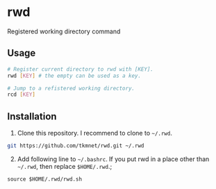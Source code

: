 # rwd
Registered working directory command

## Usage
```sh
# Register current directory to rwd with [KEY].
rwd [KEY] # the empty can be used as a key.

# Jump to a refistered working directory.
rcd [KEY]
```

## Installation
1. Clone this repository. I recommend to clone to `~/.rwd`.
```sh
git https://github.com/tkmnet/rwd.git ~/.rwd
```
2. Add following line to `~/.bashrc`. If you put rwd in a place other than `~/.rwd`, then replace `$HOME/.rwd`.;
```
source $HOME/.rwd/rwd.sh
```
